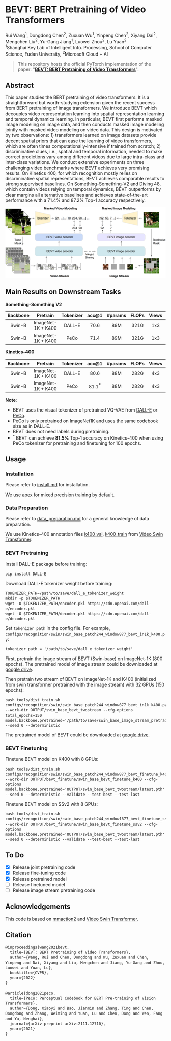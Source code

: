 # BEVT: BERT Pretraining of Video Transformers

Rui Wang<sup>1</sup>, Dongdong Chen<sup>2</sup>, Zuxuan Wu<sup>1</sup>, Yinpeng Chen<sup>2</sup>, Xiyang Dai<sup>2</sup>, Mengchen Liu<sup>2</sup>, Yu-Gang Jiang<sup>1</sup>, Luowei Zhou<sup>2</sup>, Lu Yuan<sup>2</sup> <br>
<sup>1</sup>Shanghai Key Lab of Intelligent Info. Processing, School of Computer Science, Fudan University, <sup>2</sup>Microsoft Cloud + AI

> This repository hosts the official PyTorch implementation of the paper: "[**BEVT: BERT Pretraining of Video Transformers**](https://arxiv.org/abs/2112.01529)".

## Abstract

This paper studies the BERT pretraining of video transformers. It is a straightforward but worth-studying extension given the recent success from BERT pretraining of image transformers. We introduce BEVT which decouples video representation learning into spatial representation learning and temporal dynamics learning. In particular, BEVT first performs masked image modeling on image data, and then conducts masked image modeling jointly with masked video modeling on video data. This design is motivated by two observations: 1) transformers learned on image datasets provide decent spatial priors that can ease the learning of video transformers, which are often times computationally-intensive if trained from scratch; 2) discriminative clues, i.e., spatial and temporal information, needed to make correct predictions vary among different videos  due to large intra-class and inter-class variations. We conduct extensive experiments on three challenging video benchmarks where BEVT achieves very promising results. On Kinetics 400, for which recognition mostly relies on discriminative spatial representations, BEVT achieves comparable results to strong supervised baselines. On Something-Something-V2 and Diving 48, which contain videos relying on temporal dynamics, BEVT outperforms by clear margins all alternative baselines and achieves state-of-the-art performance with a 71.4% and 87.2% Top-1 accuracy respectively.

<img src="assets/bevt_framework.png">



## Main Results on Downstream Tasks

**Something-Something V2**

| Backbone |  Pretrain   | Tokenizer | acc@1 | #params | FLOPs | Views | config | model |
| :---: | :---: | :---: | :---: | :---: | :---: | :---: | :---: | :---: |
|  Swin-B  | ImageNet-1K + K400 |  DALL-E   |  70.6  |   89M   |  321G  |  1x3  |  [config](configs/recognition/swin/swin_base_patch244_window1677_bevt_finetune_ssv2.py)  | ToDo |
|  Swin-B  | ImageNet-1K + K400 |  PeCo     |  71.4  |   89M   |  321G  |  1x3  |  [config](configs/recognition/swin/swin_base_patch244_window1677_bevt_finetune_ssv2.py)  | ToDo |


**Kinetics-400**

| Backbone |  Pretrain   | Tokenizer | acc@1 | #params | FLOPs | Views | config | model |
| :---: | :---: | :---: | :---: | :---: | :---: | :---: | :---: | :---: |
|  Swin-B  | ImageNet-1K + K400 |  DALL-E   |  80.6  |   88M   |  282G  |  4x3  |  [config](configs/recognition/swin/swin_base_patch244_window877_bevt_finetune_k400.py)  | ToDo |
|  Swin-B  | ImageNet-1K + K400 |  PeCo     |  81.1<sup>*</sup>  |   88M   |  282G  |  4x3  |  [config](configs/recognition/swin/swin_base_patch244_window877_bevt_finetune_k400.py)  | ToDo |

**Note**:

- BEVT uses the visual tokenizer of pretrained VQ-VAE from [DALL-E](https://arxiv.org/abs/2102.12092) or [PeCo](https://arxiv.org/abs/2111.12710).
- PeCo is only pretrained on ImageNet1K and uses the same codebook size as in DALL-E.
- BEVT does not need labels during pretraining.
- <sup>*</sup> BEVT can achieve **81.5%** Top-1 accuracy on Kinetics-400 when using PeCo tokenizer for pretraining and finetuning for 100 epochs.  


## Usage

###  Installation

Please refer to [install.md](docs/install.md) for installation.

We use [apex](https://github.com/NVIDIA/apex.git) for mixed precision training by default.

###  Data Preparation

Please refer to [data_preparation.md](docs/data_preparation.md) for a general knowledge of data preparation.

We use Kinetics-400 annotation files [k400_val](https://github.com/SwinTransformer/storage/releases/download/v1.0.6/k400_val.txt), [k400_train](https://github.com/SwinTransformer/storage/releases/download/v1.0.6/k400_train.txt) from [Video Swin Transformer](https://github.com/SwinTransformer/Video-Swin-Transformer).


### BEVT Pretraining

Install DALL-E package before training:
```
pip install DALL-E
```

Download DALL-E tokenizer weight before training:
```shell
TOKENIZER_PATH=/path/to/save/dall_e_tokenizer_weight
mkdir -p $TOKENIZER_PATH
wget -O $TOKENIZER_PATH/encoder.pkl https://cdn.openai.com/dall-e/encoder.pkl
wget -O $TOKENIZER_PATH/decoder.pkl https://cdn.openai.com/dall-e/decoder.pkl
```

Set `tokenizer_path` in the config file. For example, `configs/recognition/swin/swin_base_patch244_window877_bevt_in1k_k400.py`:
```shell
tokenizer_path = '/path/to/save/dall_e_tokenizer_weight'
```

First, pretrain the image stream of BEVT (Swin-base) on ImageNet-1K (800 epochs). The pretrained model of image stream could be downloaded at [google drive](https://drive.google.com/file/d/1VHKAH9YA_VD8M8bfGp2Svreqv0iuikB6/view?usp=sharing).

Then pretrain two stream of BEVT on ImageNet-1K and K400 (initialized from swin transformer pretrained with the image stream) with 32 GPUs (150 epochs):

```shell
bash tools/dist_train.sh configs/recognition/swin/swin_base_patch244_window877_bevt_in1k_k400.py --work-dir OUTPUT/swin_base_bevt_twostream --cfg-options total_epochs=150 model.backbone.pretrained='/path/to/save/swin_base_image_stream_pretrain.pth' --seed 0 --deterministic
```

The pretrained model of BEVT could be downloaded at [google drive](https://drive.google.com/file/d/13pMnG1ylyyKmhx5MKNZvqe7jHtPMY9cy/view?usp=sharing).

### BEVT Finetuning

Finetune BEVT model on K400 with 8 GPUs:

```shell
bash tools/dist_train.sh configs/recognition/swin/swin_base_patch244_window877_bevt_finetune_k400.py --work-dir OUTPUT/bevt_finetune/swin_base_bevt_finetune_k400 --cfg-options model.backbone.pretrained='OUTPUT/swin_base_bevt_twostream/latest.pth' --seed 0 --deterministic --validate --test-best --test-last
```

Finetune BEVT model on SSv2 with 8 GPUs:

```shell
bash tools/dist_train.sh configs/recognition/swin/swin_base_patch244_window1677_bevt_finetune_ssv2.py --work-dir OUTPUT/bevt_finetune/swin_base_bevt_finetune_ssv2 --cfg-options model.backbone.pretrained='OUTPUT/swin_base_bevt_twostream/latest.pth' --seed 0 --deterministic --validate --test-best --test-last
```

## To Do
- [x] Release joint pretraining code
- [x] Release fine-tuning code  
- [x] Release pretrained model
- [ ] Release finetuned model
- [ ] Release image stream pretraining code

## Acknowledgements

This code is based on [mmaction2](https://github.com/open-mmlab/mmaction2) and [Video Swin Transformer](https://github.com/SwinTransformer/Video-Swin-Transformer).

## Citation

```
@inproceedings{wang2021bevt,
  title={BEVT: BERT Pretraining of Video Transformers},
  author={Wang, Rui and Chen, Dongdong and Wu, Zuxuan and Chen, Yinpeng and Dai, Xiyang and Liu, Mengchen and Jiang, Yu-Gang and Zhou, Luowei and Yuan, Lu},
  booktitle={CVPR},
  year={2022}
}

@article{dong2021peco,
  title={PeCo: Perceptual Codebook for BERT Pre-training of Vision Transformers},
  author={Dong, Xiaoyi and Bao, Jianmin and Zhang, Ting and Chen, Dongdong and Zhang, Weiming and Yuan, Lu and Chen, Dong and Wen, Fang and Yu, Nenghai},
  journal={arXiv preprint arXiv:2111.12710},
  year={2021}
}
```

